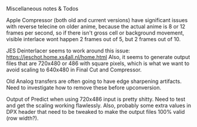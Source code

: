 Miscellaneous notes & Todos

Apple Compressor (both old and current versions) have significant issues with reverse telecine on older anime,
because the actual anime is 8 or 12 frames per second, so if there isn't gross cell or background movement,
visible interlace wont happen 2 frames out of 5, but 2 frames out of 10.

JES Deinterlacer seems to work around this issue: https://jeschot.home.xs4all.nl/home.html Also, it seems to generate output files that are 720x480 or 486 with square pixels, which is what we want to avoid scaling to 640x480 in Final Cut and Compressor.

Old Analog transfers are often going to have edge sharpening artifacts. Need to investigate how to remove these before
upconversion.

Output of Predict when using 720x486 input is pretty shitty. Need to test and get the scaling working flawlessly.
Also, probably some extra values in DPX header that need to be tweaked to make the output files 100% valid (row width?).
